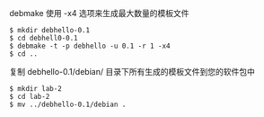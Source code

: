 debmake 使用 -x4 选项来生成最大数量的模板文件
~~~
$ mkdir debhello-0.1
$ cd debhell0-0.1
$ debmake -t -p debhello -u 0.1 -r 1 -x4
$ cd ..
~~~

复制 debhello-0.1/debian/ 目录下所有生成的模板文件到您的软件包中
~~~
$ mkdir lab-2 
$ cd lab-2
$ mv ../debhello-0.1/debian .
~~~
